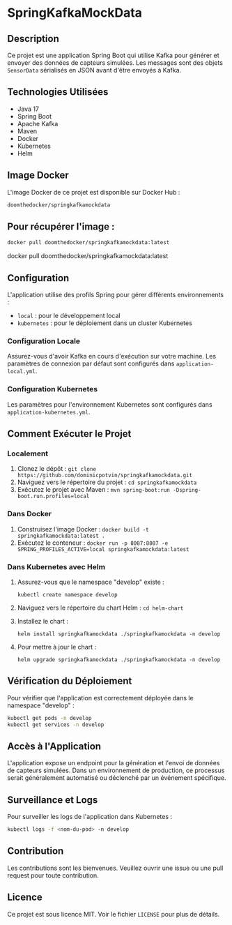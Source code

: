 # SpringKafkaMockData

## Description

Ce projet est une application Spring Boot qui utilise Kafka pour générer et envoyer des données de capteurs simulées. Les messages sont des objets `SensorData` sérialisés en JSON avant d'être envoyés à Kafka.

## Technologies Utilisées

- Java 17
- Spring Boot
- Apache Kafka
- Maven
- Docker
- Kubernetes
- Helm

## Image Docker
L'image Docker de ce projet est disponible sur Docker Hub :
   ```bash
  doomthedocker/springkafkamockdata
   ```

## Pour récupérer l'image :
   ```bash
  docker pull doomthedocker/springkafkamockdata:latest
   ```
docker pull doomthedocker/springkafkamockdata:latest
## Configuration

L'application utilise des profils Spring pour gérer différents environnements :

- `local` : pour le développement local
- `kubernetes` : pour le déploiement dans un cluster Kubernetes

### Configuration Locale

Assurez-vous d'avoir Kafka en cours d'exécution sur votre machine. Les paramètres de connexion par défaut sont configurés dans `application-local.yml`.

### Configuration Kubernetes

Les paramètres pour l'environnement Kubernetes sont configurés dans `application-kubernetes.yml`.

## Comment Exécuter le Projet

### Localement

1. Clonez le dépôt : `git clone https://github.com/dominicpotvin/springkafkamockdata.git`
2. Naviguez vers le répertoire du projet : `cd springkafkamockdata`
3. Exécutez le projet avec Maven : `mvn spring-boot:run -Dspring-boot.run.profiles=local`

### Dans Docker

1. Construisez l'image Docker : `docker build -t springkafkamockdata:latest .`
2. Exécutez le conteneur : `docker run -p 8087:8087 -e SPRING_PROFILES_ACTIVE=local springkafkamockdata:latest`

### Dans Kubernetes avec Helm

1. Assurez-vous que le namespace "develop" existe :
   ```
   kubectl create namespace develop
   ```

2. Naviguez vers le répertoire du chart Helm : `cd helm-chart`

3. Installez le chart :
   ```
   helm install springkafkamockdata ./springkafkamockdata -n develop
   ```

4. Pour mettre à jour le chart :
   ```
   helm upgrade springkafkamockdata ./springkafkamockdata -n develop
   ```

## Vérification du Déploiement

Pour vérifier que l'application est correctement déployée dans le namespace "develop" :

```bash
kubectl get pods -n develop
kubectl get services -n develop
```

## Accès à l'Application

L'application expose un endpoint pour la génération et l'envoi de données de capteurs simulées. Dans un environnement de production, ce processus serait généralement automatisé ou déclenché par un événement spécifique.

## Surveillance et Logs

Pour surveiller les logs de l'application dans Kubernetes :

```bash
kubectl logs -f <nom-du-pod> -n develop
```

## Contribution

Les contributions sont les bienvenues. Veuillez ouvrir une issue ou une pull request pour toute contribution.

## Licence

Ce projet est sous licence MIT. Voir le fichier `LICENSE` pour plus de détails.